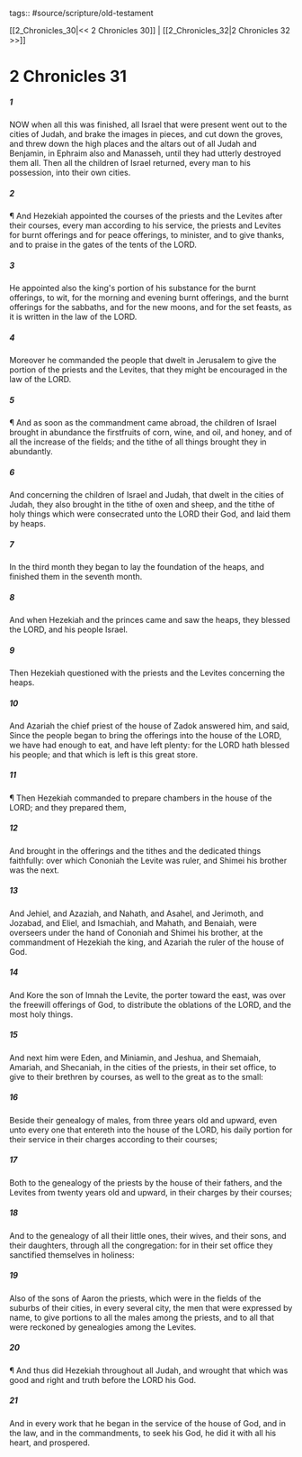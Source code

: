 tags:: #source/scripture/old-testament

[[2_Chronicles_30|<< 2 Chronicles 30]] | [[2_Chronicles_32|2 Chronicles 32 >>]]

# 2 Chronicles 31

##### 1

NOW when all this was finished, all Israel that were present went out to the cities of Judah, and brake the images in pieces, and cut down the groves, and threw down the high places and the altars out of all Judah and Benjamin, in Ephraim also and Manasseh, until they had utterly destroyed them all. Then all the children of Israel returned, every man to his possession, into their own cities.

##### 2

¶ And Hezekiah appointed the courses of the priests and the Levites after their courses, every man according to his service, the priests and Levites for burnt offerings and for peace offerings, to minister, and to give thanks, and to praise in the gates of the tents of the LORD.

##### 3

He appointed also the king's portion of his substance for the burnt offerings, to wit, for the morning and evening burnt offerings, and the burnt offerings for the sabbaths, and for the new moons, and for the set feasts, as it is written in the law of the LORD.

##### 4

Moreover he commanded the people that dwelt in Jerusalem to give the portion of the priests and the Levites, that they might be encouraged in the law of the LORD.

##### 5

¶ And as soon as the commandment came abroad, the children of Israel brought in abundance the firstfruits of corn, wine, and oil, and honey, and of all the increase of the fields; and the tithe of all things brought they in abundantly.

##### 6

And concerning the children of Israel and Judah, that dwelt in the cities of Judah, they also brought in the tithe of oxen and sheep, and the tithe of holy things which were consecrated unto the LORD their God, and laid them by heaps.

##### 7

In the third month they began to lay the foundation of the heaps, and finished them in the seventh month.

##### 8

And when Hezekiah and the princes came and saw the heaps, they blessed the LORD, and his people Israel.

##### 9

Then Hezekiah questioned with the priests and the Levites concerning the heaps.

##### 10

And Azariah the chief priest of the house of Zadok answered him, and said, Since the people began to bring the offerings into the house of the LORD, we have had enough to eat, and have left plenty: for the LORD hath blessed his people; and that which is left is this great store.

##### 11

¶ Then Hezekiah commanded to prepare chambers in the house of the LORD; and they prepared them,

##### 12

And brought in the offerings and the tithes and the dedicated things faithfully: over which Cononiah the Levite was ruler, and Shimei his brother was the next.

##### 13

And Jehiel, and Azaziah, and Nahath, and Asahel, and Jerimoth, and Jozabad, and Eliel, and Ismachiah, and Mahath, and Benaiah, were overseers under the hand of Cononiah and Shimei his brother, at the commandment of Hezekiah the king, and Azariah the ruler of the house of God.

##### 14

And Kore the son of Imnah the Levite, the porter toward the east, was over the freewill offerings of God, to distribute the oblations of the LORD, and the most holy things.

##### 15

And next him were Eden, and Miniamin, and Jeshua, and Shemaiah, Amariah, and Shecaniah, in the cities of the priests, in their set office, to give to their brethren by courses, as well to the great as to the small:

##### 16

Beside their genealogy of males, from three years old and upward, even unto every one that entereth into the house of the LORD, his daily portion for their service in their charges according to their courses;

##### 17

Both to the genealogy of the priests by the house of their fathers, and the Levites from twenty years old and upward, in their charges by their courses;

##### 18

And to the genealogy of all their little ones, their wives, and their sons, and their daughters, through all the congregation: for in their set office they sanctified themselves in holiness:

##### 19

Also of the sons of Aaron the priests, which were in the fields of the suburbs of their cities, in every several city, the men that were expressed by name, to give portions to all the males among the priests, and to all that were reckoned by genealogies among the Levites.

##### 20

¶ And thus did Hezekiah throughout all Judah, and wrought that which was good and right and truth before the LORD his God.

##### 21

And in every work that he began in the service of the house of God, and in the law, and in the commandments, to seek his God, he did it with all his heart, and prospered.
